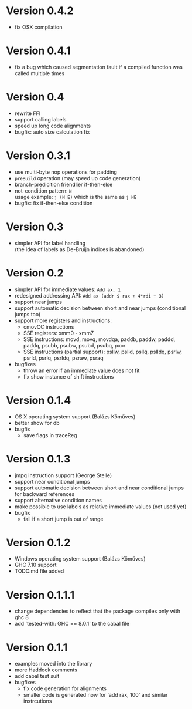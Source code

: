 # Version 0.4.2

-   fix OSX compilation

# Version 0.4.1

-   fix a bug which caused segmentation fault if a compiled function was called multiple times

# Version 0.4

-   rewrite FFI
-   support calling labels
-   speed up long code alignments
-   bugfix: auto size calculation fix

# Version 0.3.1

-   use multi-byte nop operations for padding
-   `preBuild` operation (may speed up code generation)
-   branch-predicition friendlier if-then-else
-   not-condition pattern: `N`  
    usage example: `j (N E)` which is the same as `j NE`
-   bugfix: fix if-then-else condition

# Version 0.3

-   simpler API for label handling  
    (the idea of labels as De-Bruijn indices is abandoned)

# Version 0.2

-   simpler API for immediate values: `Add ax, 1`
-   redesigned addressing API: `Add ax (addr $ rax + 4*rdi + 3)`
-   support near jumps
-   support automatic decision between short and near jumps (conditional jumps too)
-   support more registers and instructions:
    -   cmovCC instructions
    -   SSE registers: xmm0 - xmm7
    -   SSE instructions: movd, movq, movdqa, paddb, paddw, paddd, paddq, psubb, psubw, psubd, psubq, pxor
    -   SSE instructions (partial support): psllw, pslld, psllq, pslldq, psrlw, psrld, psrlq, psrldq, psraw, psraq
-   bugfixes
    -   throw an error if an immediate value does not fit
    -   fix show instance of shift instructions

# Version 0.1.4

-   OS X operating system support (Balázs Kőműves)
-   better show for db
-   bugfix
    -   save flags in traceReg

# Version 0.1.3

-   jmpq instruction support (George Stelle)
-   support near conditional jumps
-   support automatic decision between short and near conditional jumps for backward references
-   support alternative condition names
-   make possible to use labels as relative immediate values (not used yet)
-   bugfix
    -   fail if a short jump is out of range

# Version 0.1.2

-   Windows operating system support (Balázs Kőműves)
-   GHC 7.10 support
-   TODO.md file added

# Version 0.1.1.1

-   change dependencies to reflect that the package compiles only with ghc 8
-   add 'tested-with: GHC == 8.0.1' to the cabal file

# Version 0.1.1

-   examples moved into the library
-   more Haddock comments
-   add cabal test suit
-   bugfixes
    -   fix code generation for alignments
    -   smaller code is generated now for 'add rax, 100' and similar instrcutions

